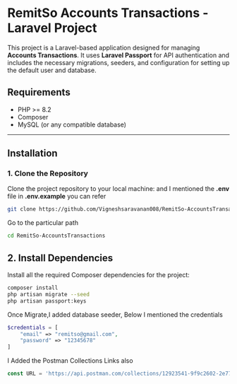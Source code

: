 # **RemitSo Accounts Transactions - Laravel Project**

This project is a Laravel-based application designed for managing **Accounts Transactions**. It uses **Laravel Passport** for API authentication and includes the necessary migrations, seeders, and configuration for setting up the default user and database.

## **Requirements**

- PHP >= 8.2
- Composer
- MySQL (or any compatible database)
---

## **Installation**

### 1. **Clone the Repository**

Clone the project repository to your local machine:
and I mentioned the **.env** file in **.env.example** you can refer

```bash
git clone https://github.com/Vigneshsaravanan008/RemitSo-AccountsTransactions.git
```
Go to the particular path
```bash
cd RemitSo-AccountsTransactions
```
## 2. **Install Dependencies**

Install all the required Composer dependencies for the project:

```bash
composer install
php artisan migrate --seed
php artisan passport:keys
```
Once Migrate,I added database seeder, Below I mentioned the credentials

```php
$credentials = [
    "email" => "remitso@gmail.com",
    "password" => "12345678"
]
```
I Added the Postman Collections Links also
``` javascript
const URL = 'https://api.postman.com/collections/12923541-9f9c2602-2e77-480e-8e41-2d966b47902f?access_key=PMAT-01JQC3S7ZPFSYP8H09NT48NV9H'
```